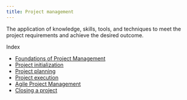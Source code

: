 ```yaml
---
title: Project management
---
```

The application of knowledge, skills, tools, and techniques to meet the project requirements and achieve the desired outcome.

Index
- [Foundations of Project Management](foundations-of-project-management/foundations-of-project-management.md)
- [Project initialization](project-initiation/project-initialization.md)
- [Project planning](project-planning/project-planning.md)
- [Project execution](project-execution/project-execution.md)
- [Agile Project Management](agile-project-management/agile-project-management.md)
- [Closing a project](closing-a-project/closing-a-project.md)